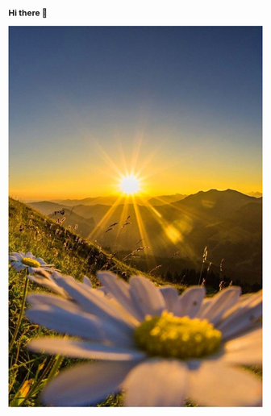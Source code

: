 ### Hi there 👋

<!--
**smritis13/smritis13** is a ✨ _special_ ✨ repository because its `README.md` (this file) appears on your GitHub profile.

Here are some ideas to get you started:

- 🔭 I’m currently student of SIT,PUNE.
- 🌱 I’m currently learning C Language
- 👯 I’m looking to collaborate on ...
- 🤔 I’m looking for help with ...
- 💬 Ask me about ...
- 📫 How to reach me: ...
- 😄 Pronouns: ...
- ⚡ Fun fact: ...
--><picture>
  <source media="(prefers-color-scheme: dark)" srcset="https://github.com/smritis13/profilepic/blob/main/20dba7ff49fecd38697a3a7d868258e3.jpg">
  <source media="(prefers-color-scheme: light)" srcset="https://github.com/smritis13/profilepic/blob/main/20dba7ff49fecd38697a3a7d868258e3.jpg">
  <img alt="Shows an illustrated sun in light mode and a moon with stars in dark mode." src="https://github.com/smritis13/profilepic/blob/main/20dba7ff49fecd38697a3a7d868258e3.jpg">
</picture>
